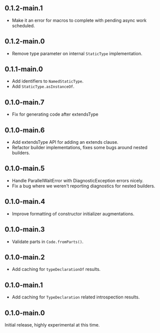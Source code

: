 ## 0.1.2-main.1

- Make it an error for macros to complete with pending async work scheduled.

## 0.1.2-main.0

- Remove type parameter on internal `StaticType` implementation.

## 0.1.1-main.0

- Add identifiers to `NamedStaticType`.
- Add `StaticType.asInstanceOf`.

## 0.1.0-main.7

- Fix for generating code after extendsType

## 0.1.0-main.6

- Add extendsType API for adding an extends clause.
- Refactor builder implementations, fixes some bugs around nested builders.

## 0.1.0-main.5

- Handle ParallelWaitError with DiagnosticException errors nicely.
- Fix a bug where we weren't reporting diagnostics for nested builders.

## 0.1.0-main.4

- Improve formatting of constructor initializer augmentations.

## 0.1.0-main.3

- Validate parts in `Code.fromParts()`.

## 0.1.0-main.2

- Add caching for `typeDeclarationOf` results.

## 0.1.0-main.1

- Add caching for `TypeDeclaration` related introspection results.

## 0.1.0-main.0

Initial release, highly experimental at this time.
